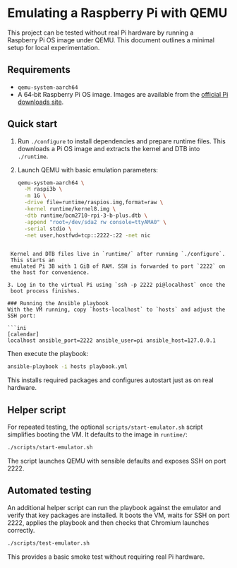 # Emulating a Raspberry Pi with QEMU

This project can be tested without real Pi hardware by running a
Raspberry Pi OS image under QEMU. This document outlines a minimal
setup for local experimentation.

## Requirements
* `qemu-system-aarch64`
* A 64‑bit Raspberry Pi OS image. Images are available from the
  [official Pi downloads site](https://www.raspberrypi.com/software/operating-systems/).

## Quick start
1. Run `./configure` to install dependencies and prepare runtime files.
   This downloads a Pi OS image and extracts the kernel and DTB into
   `./runtime`.
2. Launch QEMU with basic emulation parameters:

   ```bash
   qemu-system-aarch64 \
     -M raspi3b \
     -m 1G \
     -drive file=runtime/raspios.img,format=raw \
     -kernel runtime/kernel8.img \
     -dtb runtime/bcm2710-rpi-3-b-plus.dtb \
     -append "root=/dev/sda2 rw console=ttyAMA0" \
     -serial stdio \
     -net user,hostfwd=tcp::2222-:22 -net nic
  ```

   Kernel and DTB files live in `runtime/` after running `./configure`.
   This starts an
   emulated Pi 3B with 1 GiB of RAM. SSH is forwarded to port `2222` on
   the host for convenience.

3. Log in to the virtual Pi using `ssh -p 2222 pi@localhost` once the
   boot process finishes.

### Running the Ansible playbook
With the VM running, copy `hosts-localhost` to `hosts` and adjust the
SSH port:

```ini
[calendar]
localhost ansible_port=2222 ansible_user=pi ansible_host=127.0.0.1
```

Then execute the playbook:

```bash
ansible-playbook -i hosts playbook.yml
```

This installs required packages and configures autostart just as on
real hardware.

## Helper script
For repeated testing, the optional `scripts/start-emulator.sh` script
simplifies booting the VM. It defaults to the image in `runtime/`:

```bash
./scripts/start-emulator.sh
```

The script launches QEMU with sensible defaults and exposes SSH on
port 2222.

## Automated testing
An additional helper script can run the playbook against the emulator and verify that key packages are installed. It boots the VM, waits for SSH on port 2222, applies the playbook and then checks that Chromium launches correctly.

```bash
./scripts/test-emulator.sh
```

This provides a basic smoke test without requiring real Pi hardware.
